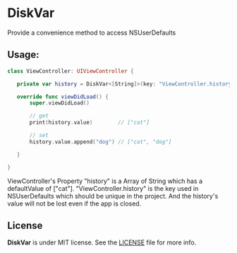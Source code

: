 # DiskVar

 Provide a convenience method to access NSUserDefaults
 
Usage:
------

 ```swift
 class ViewController: UIViewController {
 
    private var history = DiskVar<[String]>(key: "ViewController.history", defaultValue: ["cat"])
 
    override func viewDidLoad() {
        super.viewDidLoad()
 
        // get
        print(history.value)        // ["cat"]
 
        // set
        history.value.append("dog") // ["cat", "dog"]
 
    }
 
 }

 ```
  
  ViewController's Property "history" is a Array of String which has a defaultValue of ["cat"].
 "ViewController.history" is the key used in NSUserDefaults which should be unique in the project.
 And the history's value will not be lost even if the app is closed.
 
 
License
-------

**DiskVar** is under MIT license. See the [LICENSE](LICENSE) file for more info.
 
 
